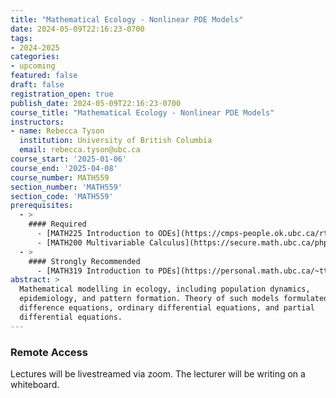 ```yaml
---
title: "Mathematical Ecology - Nonlinear PDE Models"
date: 2024-05-09T22:16:23-0700
tags:
- 2024-2025
categories:
- upcoming
featured: false
draft: false
registration_open: true
publish_date: 2024-05-09T22:16:23-0700
course_title: "Mathematical Ecology - Nonlinear PDE Models"
instructors:
- name: Rebecca Tyson
  institution: University of British Columbia
  email: rebecca.tyson@ubc.ca
course_start: '2025-01-06'
course_end: '2025-04-08'
course_number: MATH559
section_number: 'MATH559'
section_code: 'MATH559'
prerequisites:
  - >
    #### Required
      - [MATH225 Introduction to ODEs](https://cmps-people.ok.ubc.ca/rtyson/Teaching/Math225/index.html) or similar
      - [MATH200 Multivariable Calculus](https://secure.math.ubc.ca/php/MathNet/courseinfo.php?session=2020W&t=outline&name=200:203) or similar
  - >
    #### Strongly Recommended
      - [MATH319 Introduction to PDEs](https://personal.math.ubc.ca/~ttsai/courses/516-23Q4/) or similar
abstract: > 
  Mathematical modelling in ecology, including population dynamics,
  epidemiology, and pattern formation. Theory of such models formulated as
  difference equations, ordinary differential equations, and partial
  differential equations.
---
```

### Remote Access
Lectures will be livestreamed via zoom. The lecturer will be writing on a
whiteboard.
